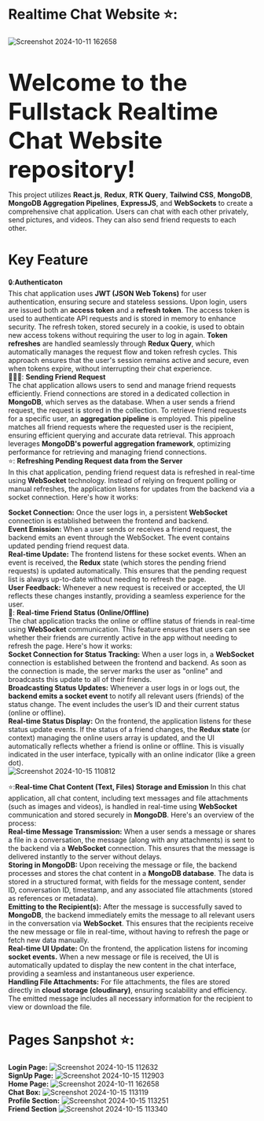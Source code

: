 # Realtime Chat Website ⭐:
![Screenshot 2024-10-11 162658](https://github.com/user-attachments/assets/ed3e4fb2-37a4-4ec4-a5ee-59721c8d7c7b)

<br>

<font size="10">**Welcome to the Fullstack Realtime Chat Website repository!**</font>

This project utilizes **React.js**, **Redux**, **RTK Query**, **Tailwind CSS**, **MongoDB**, **MongoDB Aggregation Pipelines**, **ExpressJS**, and **WebSockets** to create a comprehensive chat application. Users can chat with each other privately, send pictures, and videos. They can also send friend requests to each other.
<br>
# Key Feature 
🔒:**Authenticaton**
<br>
This chat application uses **JWT (JSON Web Tokens)** for user authentication, ensuring secure and stateless sessions. Upon login, users are issued both an **access token** and a **refresh token**. The access token is used to authenticate API requests and is stored in memory to enhance security. The refresh token, stored securely in a cookie, is used to obtain new access tokens without requiring the user to log in again. **Token refreshes** are handled seamlessly through **Redux Query**, which automatically manages the request flow and token refresh cycles. This approach ensures that the user's session remains active and secure, even when tokens expire, without interrupting their chat experience. 
<br>
🧑‍🤝‍🧑: **Sending Friend Request**
<br>
The chat application allows users to send and manage friend requests efficiently. Friend connections are stored in a dedicated collection in **MongoDB**, which serves as the database. When a user sends a friend request, the request is stored in the collection. To retrieve friend requests for a specific user, an **aggregation pipeline** is employed. This pipeline matches all friend requests where the requested user is the recipient, ensuring efficient querying and accurate data retrieval. This approach leverages **MongoDB's powerful aggregation framework**, optimizing performance for retrieving and managing friend connections.
<br>
⭐: **Refreshing Pending Request data from the Server**
<br>
In this chat application, pending friend request data is refreshed in real-time using **WebSocket** technology. Instead of relying on frequent polling or manual refreshes, the application listens for updates from the backend via a socket connection. Here's how it works:

**Socket Connection:** Once the user logs in, a persistent **WebSocket** connection is established between the frontend and backend.
<br>
**Event Emission:** When a user sends or receives a friend request, the backend emits an event through the WebSocket. The event contains updated pending friend request data.
<br>
**Real-time Update:** The frontend listens for these socket events. When an event is received, the **Redux** state (which stores the pending friend requests) is updated automatically. This ensures that the pending request list is always up-to-date without needing to refresh the page.
<br>
**User Feedback:** Whenever a new request is received or accepted, the UI reflects these changes instantly, providing a seamless experience for the user.
<br>
🚦: **Real-time Friend Status (Online/Offline)**
<br>
The chat application tracks the online or offline status of friends in real-time using **WebSocket** communication. This feature ensures that users can see whether their friends are currently active in the app without needing to refresh the page. Here's how it works:
<br>
**Socket Connection for Status Tracking:** When a user logs in, a **WebSocket** connection is established between the frontend and backend. As soon as the connection is made, the server marks the user as "online" and broadcasts this update to all of their friends.
<br>
**Broadcasting Status Updates:** Whenever a user logs in or logs out, the **backend emits a socket event** to notify all relevant users (friends) of the status change. The event includes the user’s ID and their current status (online or offline).
<br>
**Real-time Status Display:** On the frontend, the application listens for these status update events. If the status of a friend changes, the **Redux state** (or context) managing the online users array is updated, and the UI automatically reflects whether a friend is online or offline. This is visually indicated in the user interface, typically with an online indicator (like a green dot).
<br>
![Screenshot 2024-10-15 110812](https://github.com/user-attachments/assets/a366d0b0-26e1-4b55-9587-4c34a697d7cc)
<br>



⭐:**Real-time Chat Content (Text, Files) Storage and Emission**
In this chat application, all chat content, including text messages and file attachments (such as images and videos), is handled in real-time using **WebSocket** communication and stored securely in **MongoDB**. Here's an overview of the process:
<br>
**Real-time Message Transmission:** When a user sends a message or shares a file in a conversation, the message (along with any attachments) is sent to the backend via a **WebSocket** connection. This ensures that the message is delivered instantly to the server without delays.
<br>
**Storing in MongoDB:** Upon receiving the message or file, the backend processes and stores the chat content in a **MongoDB database**. The data is stored in a structured format, with fields for the message content, sender ID, conversation ID, timestamp, and any associated file attachments (stored as references or metadata).
<br>
**Emitting to the Recipient(s):** After the message is successfully saved to **MongoDB**, the backend immediately emits the message to all relevant users in the conversation via **WebSocket**. This ensures that the recipients receive the new message or file in real-time, without having to refresh the page or fetch new data manually.
<br>
**Real-time UI Update:** On the frontend, the application listens for incoming **socket events.** When a new message or file is received, the UI is automatically updated to display the new content in the chat interface, providing a seamless and instantaneous user experience.
<br>
**Handling File Attachments:** For file attachments, the files are  stored directly in **cloud storage (cloudinary)**, ensuring scalability and efficiency. The emitted message includes all necessary information for the recipient to view or download the file.
<br>
# Pages Sanpshot ⭐:

**Login Page:**
![Screenshot 2024-10-15 112632](https://github.com/user-attachments/assets/6ec06f40-9b60-442a-8b78-a073b8537fb5)
<br>
**SignUp Page:**
![Screenshot 2024-10-15 112903](https://github.com/user-attachments/assets/a40a297c-011f-4cc1-8f87-3b9f75995540)
<br>
**Home Page:**
![Screenshot 2024-10-11 162658](https://github.com/user-attachments/assets/a91edbc4-d370-45c6-9bcc-40b3ba3b2570)
<br>
**Chat Box:**
![Screenshot 2024-10-15 113119](https://github.com/user-attachments/assets/1c786176-7dc5-41ed-aa82-cdf5b8c2c741)
<br>
**Profile Section:**
![Screenshot 2024-10-15 113251](https://github.com/user-attachments/assets/5a68d984-003d-4cae-99a6-569d32475bd9)
<br>
**Friend Section**
![Screenshot 2024-10-15 113340](https://github.com/user-attachments/assets/1ae705ed-2999-4906-b4d7-e69139bee8b3)
<br>












